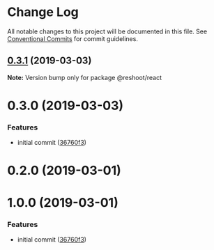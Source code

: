 # Change Log

All notable changes to this project will be documented in this file.
See [Conventional Commits](https://conventionalcommits.org) for commit guidelines.

## [0.3.1](https://github.com/billykwok/reshoot/packages/reshoot-react/compare/@reshoot/react@0.3.0...@reshoot/react@0.3.1) (2019-03-03)

**Note:** Version bump only for package @reshoot/react





# 0.3.0 (2019-03-03)


### Features

* initial commit ([36760f3](https://github.com/billykwok/reshoot/packages/reshoot-react/commit/36760f3))





# 0.2.0 (2019-03-01)



# 1.0.0 (2019-03-01)


### Features

* initial commit ([36760f3](https://github.com/billykwok/reshoot/packages/reshoot-react/commit/36760f3))
